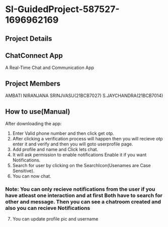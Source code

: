 # SI-GuidedProject-587527-1696962169
## Project Details
## ChatConnect App
A Real-Time Chat and Communication App

## Project Members
AMBATI NIRANJANA SRINJVASU(21BCB7027)
S.JAYCHANDRA(21BCB7014)

## How to use(Manual)
After downloading the app:
1) Enter Valid phone number and then click get otp.
2) After clicking a verification process will happen then you will recieve otp enter it and verify and then you will goto userprofile page.
3) Add profile and name and Click lets chat.
4) It will ask permission to enable notifications  Enable it if you want Notifications.
5) Search for user by clicking on the SearchIcon(Usenames are Case Sensitive).
6) You can now chat.
### Note: You can only recieve notifications from the user if you have atleast one interaction and at first Both have to search for other and message. Then you can see a chatroom created and also you can recieve Notifications
7) You can update profile pic and username
